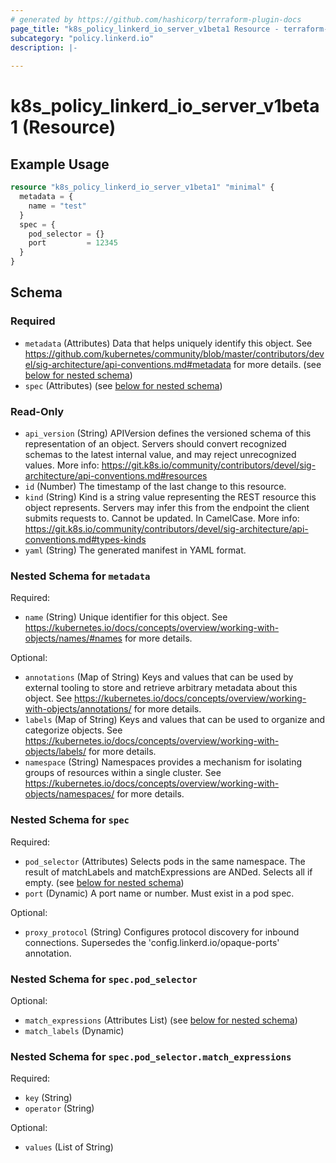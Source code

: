 ```yaml
---
# generated by https://github.com/hashicorp/terraform-plugin-docs
page_title: "k8s_policy_linkerd_io_server_v1beta1 Resource - terraform-provider-k8s"
subcategory: "policy.linkerd.io"
description: |-
  
---
```


# k8s_policy_linkerd_io_server_v1beta1 (Resource)



## Example Usage

```terraform
resource "k8s_policy_linkerd_io_server_v1beta1" "minimal" {
  metadata = {
    name = "test"
  }
  spec = {
    pod_selector = {}
    port         = 12345
  }
}
```

<!-- schema generated by tfplugindocs -->
## Schema

### Required

- `metadata` (Attributes) Data that helps uniquely identify this object. See https://github.com/kubernetes/community/blob/master/contributors/devel/sig-architecture/api-conventions.md#metadata for more details. (see [below for nested schema](#nestedatt--metadata))
- `spec` (Attributes) (see [below for nested schema](#nestedatt--spec))

### Read-Only

- `api_version` (String) APIVersion defines the versioned schema of this representation of an object. Servers should convert recognized schemas to the latest internal value, and may reject unrecognized values. More info: https://git.k8s.io/community/contributors/devel/sig-architecture/api-conventions.md#resources
- `id` (Number) The timestamp of the last change to this resource.
- `kind` (String) Kind is a string value representing the REST resource this object represents. Servers may infer this from the endpoint the client submits requests to. Cannot be updated. In CamelCase. More info: https://git.k8s.io/community/contributors/devel/sig-architecture/api-conventions.md#types-kinds
- `yaml` (String) The generated manifest in YAML format.

<a id="nestedatt--metadata"></a>
### Nested Schema for `metadata`

Required:

- `name` (String) Unique identifier for this object. See https://kubernetes.io/docs/concepts/overview/working-with-objects/names/#names for more details.

Optional:

- `annotations` (Map of String) Keys and values that can be used by external tooling to store and retrieve arbitrary metadata about this object. See https://kubernetes.io/docs/concepts/overview/working-with-objects/annotations/ for more details.
- `labels` (Map of String) Keys and values that can be used to organize and categorize objects. See https://kubernetes.io/docs/concepts/overview/working-with-objects/labels/ for more details.
- `namespace` (String) Namespaces provides a mechanism for isolating groups of resources within a single cluster. See https://kubernetes.io/docs/concepts/overview/working-with-objects/namespaces/ for more details.


<a id="nestedatt--spec"></a>
### Nested Schema for `spec`

Required:

- `pod_selector` (Attributes) Selects pods in the same namespace. The result of matchLabels and matchExpressions are ANDed. Selects all if empty. (see [below for nested schema](#nestedatt--spec--pod_selector))
- `port` (Dynamic) A port name or number. Must exist in a pod spec.

Optional:

- `proxy_protocol` (String) Configures protocol discovery for inbound connections. Supersedes the 'config.linkerd.io/opaque-ports' annotation.

<a id="nestedatt--spec--pod_selector"></a>
### Nested Schema for `spec.pod_selector`

Optional:

- `match_expressions` (Attributes List) (see [below for nested schema](#nestedatt--spec--pod_selector--match_expressions))
- `match_labels` (Dynamic)

<a id="nestedatt--spec--pod_selector--match_expressions"></a>
### Nested Schema for `spec.pod_selector.match_expressions`

Required:

- `key` (String)
- `operator` (String)

Optional:

- `values` (List of String)


